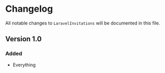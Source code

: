 # Changelog

All notable changes to `LaravelInvitations` will be documented in this file.

## Version 1.0

### Added
- Everything
